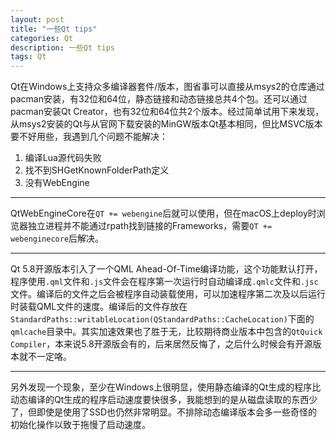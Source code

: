 ```yaml
---
layout: post
title: "一些Qt tips"
categories: Qt
description: 一些Qt tips
tags: Qt
---
```


Qt在Windows上支持众多编译器套件/版本，图省事可以直接从msys2的仓库通过pacman安装，有32位和64位，静态链接和动态链接总共4个包。还可以通过pacman安装Qt Creator，也有32位和64位共2个版本。经过简单试用下来发现，从msys2安装的Qt与从官网下载安装的MinGW版本Qt基本相同，但比MSVC版本要不好用些，我遇到几个问题不能解决：

1. 编译Lua源代码失败
2. 找不到SHGetKnownFolderPath定义
3. 没有WebEngine

----

QtWebEngineCore在`QT += webengine`后就可以使用，但在macOS上deploy时浏览器独立进程并不能通过rpath找到链接的Frameworks，需要`QT += webenginecore`后解决。

----

Qt 5.8开源版本引入了一个QML Ahead-Of-Time编译功能，这个功能默认打开，程序使用`.qml`文件和`.js`文件会在程序第一次运行时自动编译成`.qmlc`文件和`.jsc`文件。编译后的文件之后会被程序自动装载使用，可以加速程序第二次及以后运行时装载QML文件的速度。编译后的文件存放在`StandardPaths::writableLocation(QStandardPaths::CacheLocation)`下面的`qmlcache`目录中。其实加速效果也了胜于无，比较期待商业版本中包含的`QtQuick Compiler`，本来说5.8开源版会有的，后来居然反悔了，之后什么时候会有开源版本就不一定咯。

----

另外发现一个现象，至少在Windows上很明显，使用静态编译的Qt生成的程序比动态编译的Qt生成的程序启动速度要快很多，我能想到的是从磁盘读取的东西少了，但即使是使用了SSD也仍然非常明显。不排除动态编译版本会多一些奇怪的初始化操作以致于拖慢了启动速度。